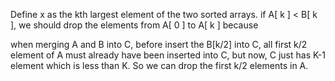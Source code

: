 Define x as the kth largest element of the two sorted arrays.
if A[ k ] < B[ k ], we should drop the elements from A[ 0 ] to A[ k ] because 

when merging A and B into C, before insert the B[k/2] into C, all first k/2 element of A must already have been inserted into C, but now, C just has K-1 element which is less than K. So we can drop the first k/2 elements in A.
